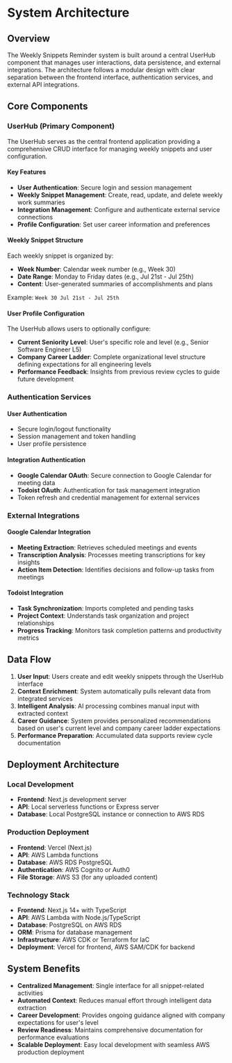 # System Architecture

## Overview

The Weekly Snippets Reminder system is built around a central UserHub component that manages user interactions, data persistence, and external integrations. The architecture follows a modular design with clear separation between the frontend interface, authentication services, and external API integrations.

## Core Components

### UserHub (Primary Component)

The UserHub serves as the central frontend application providing a comprehensive CRUD interface for managing weekly snippets and user configuration.

#### Key Features
- **User Authentication**: Secure login and session management
- **Weekly Snippet Management**: Create, read, update, and delete weekly work summaries
- **Integration Management**: Configure and authenticate external service connections
- **Profile Configuration**: Set user career information and preferences

#### Weekly Snippet Structure
Each weekly snippet is organized by:
- **Week Number**: Calendar week number (e.g., Week 30)
- **Date Range**: Monday to Friday dates (e.g., Jul 21st - Jul 25th)
- **Content**: User-generated summaries of accomplishments and plans

Example: `Week 30 Jul 21st - Jul 25th`

#### User Profile Configuration
The UserHub allows users to optionally configure:
- **Current Seniority Level**: User's specific role and level (e.g., Senior Software Engineer L5)
- **Company Career Ladder**: Complete organizational level structure defining expectations for all engineering levels
- **Performance Feedback**: Insights from previous review cycles to guide future development

### Authentication Services

#### User Authentication
- Secure login/logout functionality
- Session management and token handling
- User profile persistence

#### Integration Authentication
- **Google Calendar OAuth**: Secure connection to Google Calendar for meeting data
- **Todoist OAuth**: Authentication for task management integration
- Token refresh and credential management for external services

### External Integrations

#### Google Calendar Integration
- **Meeting Extraction**: Retrieves scheduled meetings and events
- **Transcription Analysis**: Processes meeting transcriptions for key insights
- **Action Item Detection**: Identifies decisions and follow-up tasks from meetings

#### Todoist Integration
- **Task Synchronization**: Imports completed and pending tasks
- **Project Context**: Understands task organization and project relationships
- **Progress Tracking**: Monitors task completion patterns and productivity metrics

## Data Flow

1. **User Input**: Users create and edit weekly snippets through the UserHub interface
2. **Context Enrichment**: System automatically pulls relevant data from integrated services
3. **Intelligent Analysis**: AI processing combines manual input with extracted context
4. **Career Guidance**: System provides personalized recommendations based on user's current level and company career ladder expectations
5. **Performance Preparation**: Accumulated data supports review cycle documentation

## Deployment Architecture

### Local Development
- **Frontend**: Next.js development server
- **API**: Local serverless functions or Express server
- **Database**: Local PostgreSQL instance or connection to AWS RDS

### Production Deployment
- **Frontend**: Vercel (Next.js)
- **API**: AWS Lambda functions
- **Database**: AWS RDS PostgreSQL
- **Authentication**: AWS Cognito or Auth0
- **File Storage**: AWS S3 (for any uploaded content)

### Technology Stack
- **Frontend**: Next.js 14+ with TypeScript
- **API**: AWS Lambda with Node.js/TypeScript
- **Database**: PostgreSQL on AWS RDS
- **ORM**: Prisma for database management
- **Infrastructure**: AWS CDK or Terraform for IaC
- **Deployment**: Vercel for frontend, AWS SAM/CDK for backend

## System Benefits

- **Centralized Management**: Single interface for all snippet-related activities
- **Automated Context**: Reduces manual effort through intelligent data extraction
- **Career Development**: Provides ongoing guidance aligned with company expectations for user's level
- **Review Readiness**: Maintains comprehensive documentation for performance evaluations
- **Scalable Deployment**: Easy local development with seamless AWS production deployment